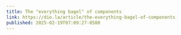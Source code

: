 ```yaml
---
title: The "everything bagel" of components
link: https://dio.la/article/the-everything-bagel-of-components
published: 2025-02-19T07:09:27-0500
---
```

